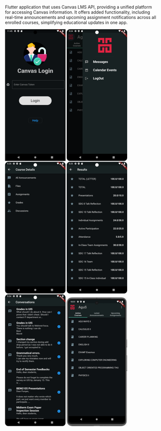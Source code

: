 Flutter application that uses Canvas LMS API, providing a unified platform for accessing Canvas information. It offers added functionality, including real-time announcements and upcoming assignment notifications across all enrolled courses, simplifying educational updates in one app.



<img src="login.png" alt="Image Description" width="200"/>      <img src="drawer.png" alt="Image Description" width="200"/>      <img src="course_datails.png" alt="Image Description" width="200"/>      <img src="grades.png" alt="Image Description" width="200"/>      <img src="messages.png" alt="Image Description" width="200"/>       <img src="home.jpeg" alt="Image Description" width="200"/>      






